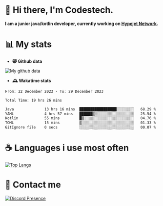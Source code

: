 # 👋 Hi there, I'm Codestech.
**I am a junior java/kotlin developer, currently working on [Hypejet Network](https://github.com/Hypejet).**

# 📊 My stats
- **😸 Github data**

![My github data](https://github-readme-stats.vercel.app/api?username=Codestech1&count_private=true&include_all_commits=true&theme=codeSTACKr)

- **🕰️ Wakatime stats**
<!--START_SECTION:waka-->

```txt
From: 22 December 2023 - To: 29 December 2023

Total Time: 19 hrs 26 mins

Java              13 hrs 16 mins  █████████████████░░░░░░░░   68.29 %
YAML              4 hrs 57 mins   ██████▒░░░░░░░░░░░░░░░░░░   25.54 %
Kotlin            55 mins         █▒░░░░░░░░░░░░░░░░░░░░░░░   04.76 %
TOML              15 mins         ▒░░░░░░░░░░░░░░░░░░░░░░░░   01.33 %
GitIgnore file    0 secs          ░░░░░░░░░░░░░░░░░░░░░░░░░   00.07 %
```

<!--END_SECTION:waka-->

# ☕ Languages i use most often
[![Top Langs](https://github-readme-stats.vercel.app/api/top-langs/?username=Codestech1&layout=compact&langs_count=8&exclude_repo=window5000.github.io&theme=codeSTACKr)](https://github.com/anuraghazra/github-readme-stats)

# 💬 Contact me
[![Discord Presence](https://lanyard.cnrad.dev/api/650718742157852740)](https://discord.com/users/650718742157852740)
</br>

